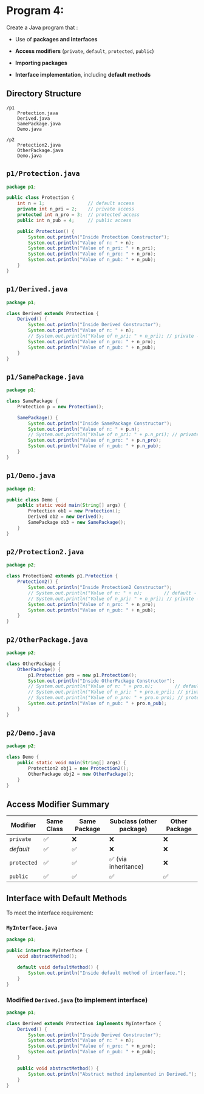 # Program 4:

Create a Java program that :

- Use of **packages and interfaces**
    
- **Access modifiers** (`private`, `default`, `protected`, `public`)
    
- **Importing packages**
    
- **Interface implementation**, including **default methods**

## Directory Structure

```
/p1
    Protection.java
    Derived.java
    SamePackage.java
    Demo.java

/p2
    Protection2.java
    OtherPackage.java
    Demo.java
```

## `p1/Protection.java`

```java
package p1;

public class Protection {
    int n = 1;                // default access
    private int n_pri = 2;    // private access
    protected int n_pro = 3;  // protected access
    public int n_pub = 4;     // public access

    public Protection() {
        System.out.println("Inside Protection Constructor");
        System.out.println("Value of n: " + n);
        System.out.println("Value of n_pri: " + n_pri);
        System.out.println("Value of n_pro: " + n_pro);
        System.out.println("Value of n_pub: " + n_pub);
    }
}
```

## `p1/Derived.java`

```java
package p1;

class Derived extends Protection {
    Derived() {
        System.out.println("Inside Derived Constructor");
        System.out.println("Value of n: " + n);
        // System.out.println("Value of n_pri: " + n_pri); // private - not accessible
        System.out.println("Value of n_pro: " + n_pro);
        System.out.println("Value of n_pub: " + n_pub);
    }
}
```


## `p1/SamePackage.java`

```java
package p1;

class SamePackage {
    Protection p = new Protection();

    SamePackage() {
        System.out.println("Inside SamePackage Constructor");
        System.out.println("Value of n: " + p.n);
        // System.out.println("Value of n_pri: " + p.n_pri); // private - not accessible
        System.out.println("Value of n_pro: " + p.n_pro);
        System.out.println("Value of n_pub: " + p.n_pub);
    }
}
```

## `p1/Demo.java`

```java
package p1;

public class Demo {
    public static void main(String[] args) {
        Protection ob1 = new Protection();
        Derived ob2 = new Derived();
        SamePackage ob3 = new SamePackage();
    }
}
```

## `p2/Protection2.java`

```java
package p2;

class Protection2 extends p1.Protection {
    Protection2() {
        System.out.println("Inside Protection2 Constructor");
        // System.out.println("Value of n: " + n);        // default - not accessible in another package
        // System.out.println("Value of n_pri: " + n_pri); // private - not accessible
        System.out.println("Value of n_pro: " + n_pro);
        System.out.println("Value of n_pub: " + n_pub);
    }
}
```



## `p2/OtherPackage.java`

```java
package p2;

class OtherPackage {
    OtherPackage() {
        p1.Protection pro = new p1.Protection();
        System.out.println("Inside OtherPackage Constructor");
        // System.out.println("Value of n: " + pro.n);        // default - not accessible
        // System.out.println("Value of n_pri: " + pro.n_pri); // private - not accessible
        // System.out.println("Value of n_pro: " + pro.n_pro); // protected - not accessible without inheritance
        System.out.println("Value of n_pub: " + pro.n_pub);
    }
}
```

## `p2/Demo.java`

```java
package p2;

class Demo {
    public static void main(String[] args) {
        Protection2 obj1 = new Protection2();
        OtherPackage obj2 = new OtherPackage();
    }
}
```


## Access Modifier Summary

|Modifier|Same Class|Same Package|Subclass (other package)|Other Package|
|---|---|---|---|---|
|`private`|✅|❌|❌|❌|
|_default_|✅|✅|❌|❌|
|`protected`|✅|✅|✅ (via inheritance)|❌|
|`public`|✅|✅|✅|✅|

## Interface with Default Methods

To meet the interface requirement:

### `MyInterface.java`

```java
package p1;

public interface MyInterface {
    void abstractMethod();

    default void defaultMethod() {
        System.out.println("Inside default method of interface.");
    }
}
```

### Modified `Derived.java` (to implement interface)

```java
package p1;

class Derived extends Protection implements MyInterface {
    Derived() {
        System.out.println("Inside Derived Constructor");
        System.out.println("Value of n: " + n);
        System.out.println("Value of n_pro: " + n_pro);
        System.out.println("Value of n_pub: " + n_pub);
    }

    public void abstractMethod() {
        System.out.println("Abstract method implemented in Derived.");
    }
}
```

